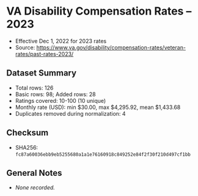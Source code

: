 # VA Disability Compensation Rates – 2023

- Effective Dec 1, 2022 for 2023 rates
- Source: https://www.va.gov/disability/compensation-rates/veteran-rates/past-rates-2023/

## Dataset Summary
- Total rows: 126
- Basic rows: 98; Added rows: 28
- Ratings covered: 10-100 (10 unique)
- Monthly rate (USD): min $30.00, max $4,295.92, mean $1,433.68
- Duplicates removed during normalization: 4

## Checksum
- SHA256: `fc87a60036ebb9eb5255680a1a1e76160918c849252e84f2f30f210d497cf1bb`

## General Notes
- _None recorded._
